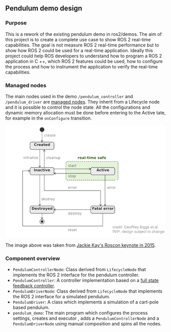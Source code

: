## Pendulum demo design

### Purpose

This is a rework of the existing pendulum demo in ros2/demos. The aim of this project is to
 create a complete use case to show ROS 2 real-time capabilities. The goal is not measure ROS 2
  real-time performance but to show how ROS 2 could be used for a real-time application. Ideally
   this project could help ROS developers to understand how to program a ROS 2 application in C
   ++, which ROS 2 features could be used, how to configure the process and how to instrument
    the application to verify the real-time capabilities.    
    
### Managed nodes

The main nodes used in the demo `/pendulum_controller` and `/pendulum_driver` are 
[managed nodes](https://design.ros2.org/articles/node_lifecycle.html). They inherit from a 
Lifecycle node and it is possible to control the node state. All the configurations and dynamic 
memory allocation must be done before entering to the Active tate, for example in the
 `onConfigure` transition.

![lifecycle_rt](images/node_lifecycle_rt.png)

The image above was taken from [Jackie Kay's Roscon keynote in 2015](https://roscon.ros.org/2015/presentations/RealtimeROS2.pdf).

### Component overview

* `PendulumControllerNode`: Class derived from `LifecycleNode` that implements the ROS 2 interface 
for the pendulum controller.
* `PendulumController`: A controller implementation based on a
 [full state feedback controller](https://en.wikipedia.org/wiki/Full_state_feedback).
* `PendulumDriverNode`: Class derived from `LifecycleNode` that implements the ROS 2 interface for
 a simulated pendulum.
* `PendulumDriver`: A class which implements a simulation of a cart-pole based pendulum.
* `pendulum_demo`: The main program which configures the process settings, creates and executor
, adds a `PendulumControllerNode` and a `PendulumDriverNode`  using manual composition and spins
 all the nodes.

